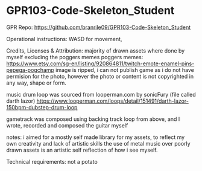 # GPR103-Code-Skeleton_Student
 GPR
Repo: https://github.com/branrile09/GPR103-Code-Skeleton_Student

 Operational instructions:
WASD for movement, 

 Credits, Licenses & Attribution:
majority of drawn assets where done by myself excluding the poggers memes
poggers memes:
https://www.etsy.com/sg-en/listing/920864811/twitch-emote-enamel-pins-pepega-pogchamp
image is ripped, i can not publish game as i do not have permision for the photo, however the photo or content is not copyrighted in any way, shape or form. 

music drum loop was sourced from looperman.com by sonicFury (file called darth lazor)
https://www.looperman.com/loops/detail/151491/darth-lazor-150bpm-dubstep-drum-loop

gametrack was composed using backing track loop from above, and I wrote, recorded and composed the guitar myself

notes:
i aimed for a mostly self made library for my assets, to reflect my own creativity and lack of artistic skills
the use of metal music over poorly drawn assets is an artistic self reflection of how i see myself. 


Technical requirements:
not a potato